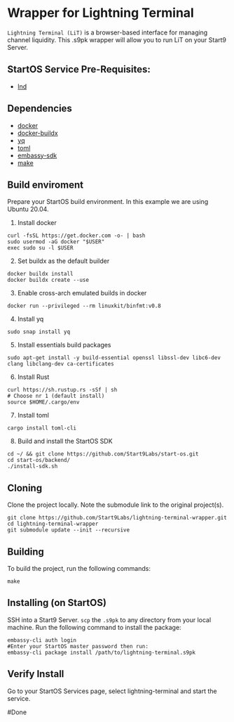 # Wrapper for Lightning Terminal

`Lightning Terminal (LiT)` is a browser-based interface for managing channel liquidity. This .s9pk wrapper will allow you to run LiT on your Start9 Server.

## StartOS Service Pre-Requisites: 

- [lnd](https://github.com/Start9Labs/lnd-wrapper)

## Dependencies

- [docker](https://docs.docker.com/get-docker)
- [docker-buildx](https://docs.docker.com/buildx/working-with-buildx/)
- [yq](https://mikefarah.gitbook.io/yq)
- [toml](https://crates.io/crates/toml-cli)
- [embassy-sdk](https://github.com/Start9Labs/start-os/tree/master/backend)
- [make](https://www.gnu.org/software/make/)

## Build enviroment
Prepare your StartOS build environment. In this example we are using Ubuntu 20.04.

1. Install docker
```
curl -fsSL https://get.docker.com -o- | bash
sudo usermod -aG docker "$USER"
exec sudo su -l $USER
```
2. Set buildx as the default builder
```
docker buildx install
docker buildx create --use
```
3. Enable cross-arch emulated builds in docker
```
docker run --privileged --rm linuxkit/binfmt:v0.8
```
4. Install yq
```
sudo snap install yq
```
5. Install essentials build packages
```
sudo apt-get install -y build-essential openssl libssl-dev libc6-dev clang libclang-dev ca-certificates
```
6. Install Rust
```
curl https://sh.rustup.rs -sSf | sh
# Choose nr 1 (default install)
source $HOME/.cargo/env
```
7. Install toml
```
cargo install toml-cli
```
8. Build and install the StartOS SDK
```
cd ~/ && git clone https://github.com/Start9Labs/start-os.git
cd start-os/backend/
./install-sdk.sh
```

## Cloning

Clone the project locally. Note the submodule link to the original project(s). 

```
git clone https://github.com/Start9Labs/lightning-terminal-wrapper.git
cd lightning-terminal-wrapper
git submodule update --init --recursive
```
## Building

To build the project, run the following commands:

```
make
```

## Installing (on StartOS)

SSH into a Start9 Server.
`scp` the `.s9pk` to any directory from your local machine.
Run the following command to install the package:

```
embassy-cli auth login
#Enter your StartOS master password then run:
embassy-cli package install /path/to/lightning-terminal.s9pk
```
## Verify Install

Go to your StartOS Services page, select lightning-terminal and start the service.

#Done
